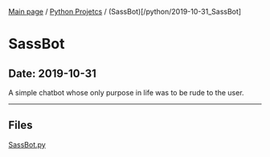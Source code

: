 [Main page](/) / [Python Projetcs](/python) / (SassBot)[/python/2019-10-31_SassBot]

# SassBot

## Date: 2019-10-31

A simple chatbot whose only purpose in life was to be rude to the user.

-----

## Files

[SassBot.py](SassBot.py)